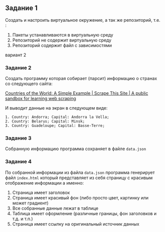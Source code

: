 ## Задание 1

Создать и настроить виртуальное окружение, а так же репозиторий, т.е. :

1. Пакеты устанавливаются в виртуальную среду
2. Репозиторий не содержит виртуальную среду
3. Репозиторий содержит файл с зависимостями

вариант 2

### Задание 2

Создать программу которая собирает (парсит) информацию  о странах со следующего сайта:

[Countries of the World: A Simple Example | Scrape This Site | A public sandbox for learning web scraping](https://www.scrapethissite.com/pages/simple/)

И выводит данные на экран в следующем виде:

```
1. Country: Andorra; Capital: Andorra la Vella;
2. Country: Belarus; Capital: Minsk;
3. Country: Guadeloupe; Capital: Basse-Terre;
```

### Задание 3

Собранную информацию программа сохраняет в файле `data.json` 

### Задание 4

По собранной информации из файла `data.json` программа генерирует файл `index.html` который представляет из себя страницу с красивым отображение информации а именно:

1. Страница имеет заголовок
2. Страница имеет красивый фон (либо просто цвет, картинку или может градиент)
3. Все собранные данные лежат в таблице
4. Таблица имеет оформление (различные границы, фон заголовков и т.д. и т.п.)
5. Страница имеет ссылку на оригинальный источник данных
